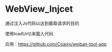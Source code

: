 # WebView_Injcet
通过注入Js代码以达到截取请求的目的

使用loadUrl()来载入代码

应用：https://github.com/Coaixy/weiban-tool-app
